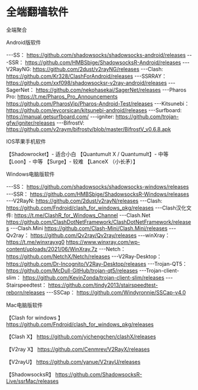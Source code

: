 # 全端翻墙软件
全端聚合

Android版软件

---SS：
https://github.com/shadowsocks/shadowsocks-android/releases
---SSR：
https://github.com/HMBSbige/ShadowsocksR-Android/releases
---V2RayNG:
https://github.com/2dust/v2rayNG/releases
---Clash:
https://github.com/Kr328/ClashForAndroid/releases
---SSRRAY：
https://github.com/xxf098/shadowsocksr-v2ray-android/releases
---SagerNet：
https://github.com/nekohasekai/SagerNet/releases
---Pharos Pro:
https://t.me/Pharos_Pro_Announcements
https://github.com/PharosVip/Pharos-Android-Test/releases
---Kitsunebi：
https://github.com/eycorsican/kitsunebi-android/releases
---Surfboard:
https://manual.getsurfboard.com/
---igniter:
https://github.com/trojan-gfw/igniter/releases
---BifrostV:
https://github.com/v2raym/bifrostv/blob/master/BifrostV_v0.6.8.apk

IOS苹果手机软件

【Shadowrocket】- 适合小白
【Quantumult X / Quantumult】- 中等
【Loon】- 中等
【Surge】- 较难
【LanceX （小长矛）】

Windows电脑版软件

---SS：
https://github.com/shadowsocks/shadowsocks-windows/releases
---SSR：
https://github.com/HMBSbige/ShadowsocksR-Windows/releases
---V2RayN:
https://github.com/2dust/v2rayN/releases
---Clash:
https://github.com/Fndroid/clash_for_windows_pkg/releases
---Clash汉化文件:
https://t.me/ClashR_for_Windows_Channel
---Clash.Net
https://github.com/ClashDotNetFramework/ClashDotNetFramework/releases
---Clash.Mini
https://github.com/Clash-Mini/Clash.Mini/releases
---Qv2ray：
https://github.com/Qv2ray/Qv2ray/releases
---winXray：
https://t.me/winxrayxg0
https://www.winxray.com/wp-content/uploads/2021/06/WinXray.7z
---Netch：
https://github.com/NetchX/Netch/releases
---V2Ray-Desktop：
https://github.com/Dr-Incognito/V2Ray-Desktop/releases
---Trojan-QT5：
https://github.com/McDull-GitHub/trojan-qt5/releases
---Trojan-client-slim：
https://github.com/KevinZonda/trojan-client-slim/releases
---Stairspeedtest：
https://github.com/tindy2013/stairspeedtest-reborn/releases
---SSCap：
https://github.com/Windyronnie/SSCap-v4.0

Mac电脑版软件

【Clash for windows 】
https://github.com/Fndroid/clash_for_windows_pkg/releases

【Clash X】
https://github.com/yichengchen/clashX/releases

【V2ray X】
https://github.com/Cenmrev/V2RayX/releases

【V2rayU】
https://github.com/yanue/V2rayU/releases

【ShadowsocksR】
https://github.com/ShadowsocksR-Live/ssrMac/releases
